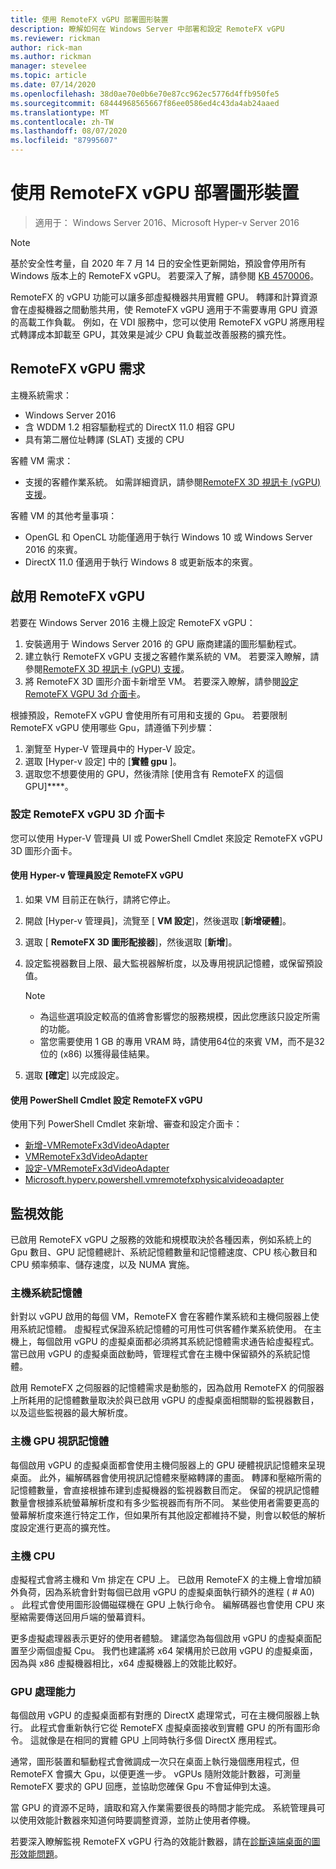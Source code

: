 ```yaml
---
title: 使用 RemoteFX vGPU 部署圖形裝置
description: 瞭解如何在 Windows Server 中部署和設定 RemoteFX vGPU
ms.reviewer: rickman
author: rick-man
ms.author: rickman
manager: stevelee
ms.topic: article
ms.date: 07/14/2020
ms.openlocfilehash: 38d0ae70e0b6e70e87cc962ec5776d4ffb950fe5
ms.sourcegitcommit: 68444968565667f86ee0586ed4c43da4ab24aaed
ms.translationtype: MT
ms.contentlocale: zh-TW
ms.lasthandoff: 08/07/2020
ms.locfileid: "87995607"
---
```

# <a name="deploy-graphics-devices-using-remotefx-vgpu"></a>使用 RemoteFX vGPU 部署圖形裝置

> 適用于： Windows Server 2016、Microsoft Hyper-v Server 2016

> [!NOTE]
> 基於安全性考量，自 2020 年 7 月 14 日的安全性更新開始，預設會停用所有 Windows 版本上的 RemoteFX vGPU。 若要深入了解，請參閱 [KB 4570006](https://support.microsoft.com/help/4570006)。

RemoteFX 的 vGPU 功能可以讓多部虛擬機器共用實體 GPU。 轉譯和計算資源會在虛擬機器之間動態共用，使 RemoteFX vGPU 適用于不需要專用 GPU 資源的高載工作負載。 例如，在 VDI 服務中，您可以使用 RemoteFX vGPU 將應用程式轉譯成本卸載至 GPU，其效果是減少 CPU 負載並改善服務的擴充性。

## <a name="remotefx-vgpu-requirements"></a>RemoteFX vGPU 需求

主機系統需求：

- Windows Server 2016
- 含 WDDM 1.2 相容驅動程式的 DirectX 11.0 相容 GPU
- 具有第二層位址轉譯 (SLAT) 支援的 CPU

客體 VM 需求：

- 支援的客體作業系統。 如需詳細資訊，請參閱[RemoteFX 3D 視訊卡 (vGPU) 支援](../../../remote/remote-desktop-services/rds-supported-config.md#remotefx-3d-video-adapter-vgpu-support)。

客體 VM 的其他考量事項：

- OpenGL 和 OpenCL 功能僅適用于執行 Windows 10 或 Windows Server 2016 的來賓。
- DirectX 11.0 僅適用于執行 Windows 8 或更新版本的來賓。

## <a name="enable-remotefx-vgpu"></a>啟用 RemoteFX vGPU

若要在 Windows Server 2016 主機上設定 RemoteFX vGPU：

1. 安裝適用于 Windows Server 2016 的 GPU 廠商建議的圖形驅動程式。
2. 建立執行 RemoteFX vGPU 支援之客體作業系統的 VM。 若要深入瞭解，請參閱[RemoteFX 3D 視訊卡 (vGPU) 支援](../../../remote/remote-desktop-services/rds-supported-config.md#remotefx-3d-video-adapter-vgpu-support)。
3. 將 RemoteFX 3D 圖形介面卡新增至 VM。 若要深入瞭解，請參閱[設定 RemoteFX VGPU 3d 介面卡](#configure-the-remotefx-vgpu-3d-adapter)。

根據預設，RemoteFX vGPU 會使用所有可用和支援的 Gpu。 若要限制 RemoteFX vGPU 使用哪些 Gpu，請遵循下列步驟：

1. 瀏覽至 Hyper-V 管理員中的 Hyper-V 設定。
2. 選取 [Hyper-v 設定] 中的 [**實體 gpu** ]。
3. 選取您不想要使用的 GPU，然後清除 [使用含有 RemoteFX 的這個 GPU]****。

### <a name="configure-the-remotefx-vgpu-3d-adapter"></a>設定 RemoteFX vGPU 3D 介面卡

您可以使用 Hyper-V 管理員 UI 或 PowerShell Cmdlet 來設定 RemoteFX vGPU 3D 圖形介面卡。

#### <a name="configure-remotefx-vgpu-with-hyper-v-manager"></a>使用 Hyper-v 管理員設定 RemoteFX vGPU

1. 如果 VM 目前正在執行，請將它停止。
2. 開啟 [Hyper-v 管理員]，流覽至 [ **VM 設定**]，然後選取 [**新增硬體**]。
3. 選取 [ **RemoteFX 3D 圖形配接器**]，然後選取 [**新增**]。
4. 設定監視器數目上限、最大監視器解析度，以及專用視訊記憶體，或保留預設值。

   > [!NOTE]
   > - 為這些選項設定較高的值將會影響您的服務規模，因此您應該只設定所需的功能。
   > - 當您需要使用 1 GB 的專用 VRAM 時，請使用64位的來賓 VM，而不是32位的 (x86) 以獲得最佳結果。

5. 選取 **[確定**] 以完成設定。

#### <a name="configure-remotefx-vgpu-with-powershell-cmdlets"></a>使用 PowerShell Cmdlet 設定 RemoteFX vGPU

使用下列 PowerShell Cmdlet 來新增、審查和設定介面卡：

- [新增-VMRemoteFx3dVideoAdapter](/powershell/module/hyper-v/add-vmremotefx3dvideoadapter?view=win10-ps)
- [VMRemoteFx3dVideoAdapter](/powershell/module/hyper-v/get-vmremotefx3dvideoadapter?view=win10-ps)
- [設定-VMRemoteFx3dVideoAdapter](/powershell/module/hyper-v/set-vmremotefx3dvideoadapter?view=win10-ps)
- [Microsoft.hyperv.powershell.vmremotefxphysicalvideoadapter](/powershell/module/hyper-v/get-vmremotefxphysicalvideoadapter?view=win10-ps)

## <a name="monitor-performance"></a>監視效能

已啟用 RemoteFX vGPU 之服務的效能和規模取決於各種因素，例如系統上的 Gpu 數目、GPU 記憶體總計、系統記憶體數量和記憶體速度、CPU 核心數目和 CPU 頻率頻率、儲存速度，以及 NUMA 實施。

### <a name="host-system-memory"></a>主機系統記憶體

針對以 vGPU 啟用的每個 VM，RemoteFX 會在客體作業系統和主機伺服器上使用系統記憶體。 虛擬程式保證系統記憶體的可用性可供客體作業系統使用。 在主機上，每個啟用 vGPU 的虛擬桌面都必須將其系統記憶體需求通告給虛擬程式。 當已啟用 vGPU 的虛擬桌面啟動時，管理程式會在主機中保留額外的系統記憶體。

啟用 RemoteFX 之伺服器的記憶體需求是動態的，因為啟用 RemoteFX 的伺服器上所耗用的記憶體數量取決於與已啟用 vGPU 的虛擬桌面相關聯的監視器數目，以及這些監視器的最大解析度。

### <a name="host-gpu-video-memory"></a>主機 GPU 視訊記憶體

每個啟用 vGPU 的虛擬桌面都會使用主機伺服器上的 GPU 硬體視訊記憶體來呈現桌面。 此外，編解碼器會使用視訊記憶體來壓縮轉譯的畫面。 轉譯和壓縮所需的記憶體數量，會直接根據布建到虛擬機器的監視器數目而定。 保留的視訊記憶體數量會根據系統螢幕解析度和有多少監視器而有所不同。 某些使用者需要更高的螢幕解析度來進行特定工作，但如果所有其他設定都維持不變，則會以較低的解析度設定進行更高的擴充性。

### <a name="host-cpu"></a>主機 CPU

虛擬程式會將主機和 Vm 排定在 CPU 上。 已啟用 RemoteFX 的主機上會增加額外負荷，因為系統會針對每個已啟用 vGPU 的虛擬桌面執行額外的進程 ( # A0) 。 此程式會使用圖形設備磁碟機在 GPU 上執行命令。 編解碼器也會使用 CPU 來壓縮需要傳送回用戶端的螢幕資料。

更多虛擬處理器表示更好的使用者體驗。 建議您為每個啟用 vGPU 的虛擬桌面配置至少兩個虛擬 Cpu。 我們也建議將 x64 架構用於已啟用 vGPU 的虛擬桌面，因為與 x86 虛擬機器相比，x64 虛擬機器上的效能比較好。

### <a name="gpu-processing-power"></a>GPU 處理能力

每個啟用 vGPU 的虛擬桌面都有對應的 DirectX 處理常式，可在主機伺服器上執行。 此程式會重新執行它從 RemoteFX 虛擬桌面接收到實體 GPU 的所有圖形命令。 這就像是在相同的實體 GPU 上同時執行多個 DirectX 應用程式。

通常，圖形裝置和驅動程式會微調成一次只在桌面上執行幾個應用程式，但 RemoteFX 會擴大 Gpu，以便更進一步。 vGPUs 隨附效能計數器，可測量 RemoteFX 要求的 GPU 回應，並協助您確保 Gpu 不會延伸到太遠。

當 GPU 的資源不足時，讀取和寫入作業需要很長的時間才能完成。 系統管理員可以使用效能計數器來知道何時要調整資源，並防止使用者停機。

若要深入瞭解監視 RemoteFX vGPU 行為的效能計數器，請在[診斷遠端桌面的圖形效能問題](/azure/virtual-desktop/remotefx-graphics-performance-counters)。